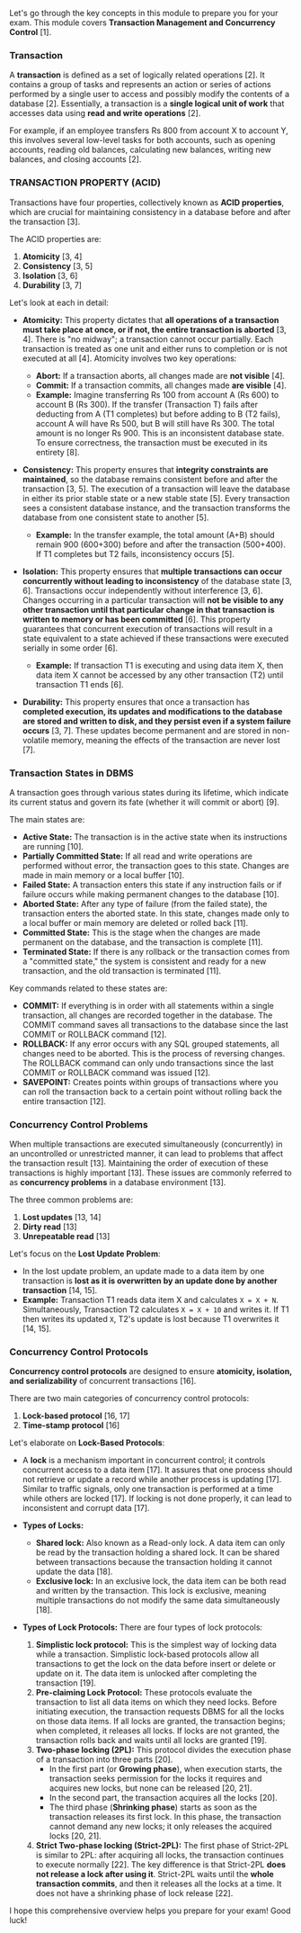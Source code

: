 Let's go through the key concepts in this module to prepare you for your exam. This module covers **Transaction Management and Concurrency Control** [1].

### Transaction

A **transaction** is defined as a set of logically related operations [2]. It contains a group of tasks and represents an action or series of actions performed by a single user to access and possibly modify the contents of a database [2]. Essentially, a transaction is a **single logical unit of work** that accesses data using **read and write operations** [2].

For example, if an employee transfers Rs 800 from account X to account Y, this involves several low-level tasks for both accounts, such as opening accounts, reading old balances, calculating new balances, writing new balances, and closing accounts [2].

### TRANSACTION PROPERTY (ACID)

Transactions have four properties, collectively known as **ACID properties**, which are crucial for maintaining consistency in a database before and after the transaction [3].

The ACID properties are:
1.  **Atomicity** [3, 4]
2.  **Consistency** [3, 5]
3.  **Isolation** [3, 6]
4.  **Durability** [3, 7]

Let's look at each in detail:

*   **Atomicity:** This property dictates that **all operations of a transaction must take place at once, or if not, the entire transaction is aborted** [3, 4]. There is "no midway"; a transaction cannot occur partially. Each transaction is treated as one unit and either runs to completion or is not executed at all [4]. Atomicity involves two key operations:
    *   **Abort:** If a transaction aborts, all changes made are **not visible** [4].
    *   **Commit:** If a transaction commits, all changes made **are visible** [4].
    *   **Example:** Imagine transferring Rs 100 from account A (Rs 600) to account B (Rs 300). If the transfer (Transaction T) fails after deducting from A (T1 completes) but before adding to B (T2 fails), account A will have Rs 500, but B will still have Rs 300. The total amount is no longer Rs 900. This is an inconsistent database state. To ensure correctness, the transaction must be executed in its entirety [8].

*   **Consistency:** This property ensures that **integrity constraints are maintained**, so the database remains consistent before and after the transaction [3, 5]. The execution of a transaction will leave the database in either its prior stable state or a new stable state [5]. Every transaction sees a consistent database instance, and the transaction transforms the database from one consistent state to another [5].
    *   **Example:** In the transfer example, the total amount (A+B) should remain 900 (600+300) before and after the transaction (500+400). If T1 completes but T2 fails, inconsistency occurs [5].

*   **Isolation:** This property ensures that **multiple transactions can occur concurrently without leading to inconsistency** of the database state [3, 6]. Transactions occur independently without interference [3, 6]. Changes occurring in a particular transaction will **not be visible to any other transaction until that particular change in that transaction is written to memory or has been committed** [6]. This property guarantees that concurrent execution of transactions will result in a state equivalent to a state achieved if these transactions were executed serially in some order [6].
    *   **Example:** If transaction T1 is executing and using data item X, then data item X cannot be accessed by any other transaction (T2) until transaction T1 ends [6].

*   **Durability:** This property ensures that once a transaction has **completed execution, its updates and modifications to the database are stored and written to disk, and they persist even if a system failure occurs** [3, 7]. These updates become permanent and are stored in non-volatile memory, meaning the effects of the transaction are never lost [7].

### Transaction States in DBMS

A transaction goes through various states during its lifetime, which indicate its current status and govern its fate (whether it will commit or abort) [9].

The main states are:
*   **Active State:** The transaction is in the active state when its instructions are running [10].
*   **Partially Committed State:** If all read and write operations are performed without error, the transaction goes to this state. Changes are made in main memory or a local buffer [10].
*   **Failed State:** A transaction enters this state if any instruction fails or if failure occurs while making permanent changes to the database [10].
*   **Aborted State:** After any type of failure (from the failed state), the transaction enters the aborted state. In this state, changes made only to a local buffer or main memory are deleted or rolled back [11].
*   **Committed State:** This is the stage when the changes are made permanent on the database, and the transaction is complete [11].
*   **Terminated State:** If there is any rollback or the transaction comes from a "committed state," the system is consistent and ready for a new transaction, and the old transaction is terminated [11].

Key commands related to these states are:
*   **COMMIT:** If everything is in order with all statements within a single transaction, all changes are recorded together in the database. The COMMIT command saves all transactions to the database since the last COMMIT or ROLLBACK command [12].
*   **ROLLBACK:** If any error occurs with any SQL grouped statements, all changes need to be aborted. This is the process of reversing changes. The ROLLBACK command can only undo transactions since the last COMMIT or ROLLBACK command was issued [12].
*   **SAVEPOINT:** Creates points within groups of transactions where you can roll the transaction back to a certain point without rolling back the entire transaction [12].

### Concurrency Control Problems

When multiple transactions are executed simultaneously (concurrently) in an uncontrolled or unrestricted manner, it can lead to problems that affect the transaction result [13]. Maintaining the order of execution of these transactions is highly important [13]. These issues are commonly referred to as **concurrency problems** in a database environment [13].

The three common problems are:
1.  **Lost updates** [13, 14]
2.  **Dirty read** [13]
3.  **Unrepeatable read** [13]

Let's focus on the **Lost Update Problem**:
*   In the lost update problem, an update made to a data item by one transaction is **lost as it is overwritten by an update done by another transaction** [14, 15].
*   **Example:** Transaction T1 reads data item X and calculates `X = X + N`. Simultaneously, Transaction T2 calculates `X = X + 10` and writes it. If T1 then writes its updated `X`, T2's update is lost because T1 overwrites it [14, 15].

### Concurrency Control Protocols

**Concurrency control protocols** are designed to ensure **atomicity, isolation, and serializability** of concurrent transactions [16].

There are two main categories of concurrency control protocols:
1.  **Lock-based protocol** [16, 17]
2.  **Time-stamp protocol** [16]

Let's elaborate on **Lock-Based Protocols**:
*   A **lock** is a mechanism important in concurrent control; it controls concurrent access to a data item [17]. It assures that one process should not retrieve or update a record while another process is updating [17]. Similar to traffic signals, only one transaction is performed at a time while others are locked [17]. If locking is not done properly, it can lead to inconsistent and corrupt data [17].

*   **Types of Locks:**
    *   **Shared lock:** Also known as a Read-only lock. A data item can only be read by the transaction holding a shared lock. It can be shared between transactions because the transaction holding it cannot update the data [18].
    *   **Exclusive lock:** In an exclusive lock, the data item can be both read and written by the transaction. This lock is exclusive, meaning multiple transactions do not modify the same data simultaneously [18].

*   **Types of Lock Protocols:** There are four types of lock protocols:
    1.  **Simplistic lock protocol:** This is the simplest way of locking data while a transaction. Simplistic lock-based protocols allow all transactions to get the lock on the data before insert or delete or update on it. The data item is unlocked after completing the transaction [19].
    2.  **Pre-claiming Lock Protocol:** These protocols evaluate the transaction to list all data items on which they need locks. Before initiating execution, the transaction requests DBMS for all the locks on those data items. If all locks are granted, the transaction begins; when completed, it releases all locks. If locks are not granted, the transaction rolls back and waits until all locks are granted [19].
    3.  **Two-phase locking (2PL):** This protocol divides the execution phase of a transaction into three parts [20].
        *   In the first part (or **Growing phase**), when execution starts, the transaction seeks permission for the locks it requires and acquires new locks, but none can be released [20, 21].
        *   In the second part, the transaction acquires all the locks [20].
        *   The third phase (**Shrinking phase**) starts as soon as the transaction releases its first lock. In this phase, the transaction cannot demand any new locks; it only releases the acquired locks [20, 21].
    4.  **Strict Two-phase locking (Strict-2PL):** The first phase of Strict-2PL is similar to 2PL: after acquiring all locks, the transaction continues to execute normally [22]. The key difference is that Strict-2PL **does not release a lock after using it**. Strict-2PL waits until the **whole transaction commits**, and then it releases all the locks at a time. It does not have a shrinking phase of lock release [22].

I hope this comprehensive overview helps you prepare for your exam! Good luck!
